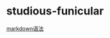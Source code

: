 # studious-funicular

[markdown语法](https://github.com/hahaha34/studious-funicular/github/markdown.md/)
